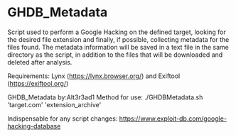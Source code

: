 # GHDB_Metadata
Script used to perform a Google Hacking on the defined target, looking for the desired file extension and finally, if possible, collecting metadata for the files found. The metadata information will be saved in a text file in the same directory as the script, in addition to the files that will be downloaded and deleted after analysis.

Requirements: Lynx (https://lynx.browser.org/) and Exiftool (https://exiftool.org/)

GHDB_Metadata by:Alt3r3ad1
Method for use: ./GHDBMetadata.sh 'target.com' 'extension_archive'

Indispensable for any script changes: https://www.exploit-db.com/google-hacking-database
